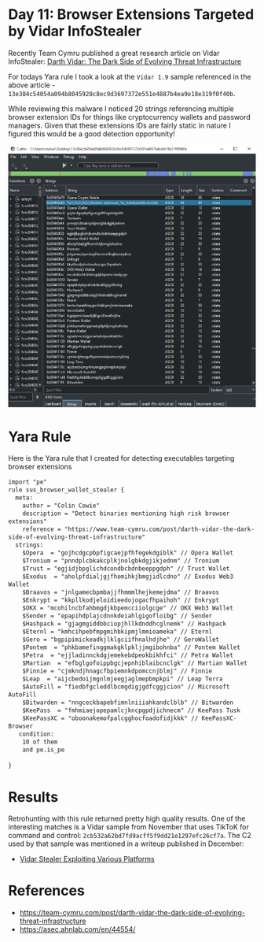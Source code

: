 # Day 11: Browser Extensions Targeted by Vidar InfoStealer

Recently Team Cymru published a great research article on Vidar InfoStealer: [Darth Vidar: The Dark Side of Evolving Threat Infrastructure](https://team-cymru.com/post/darth-vidar-the-dark-side-of-evolving-threat-infrastructure)

For todays Yara rule I took a look at the `Vidar 1.9` sample referenced in the above article - `13e384c54054a094b8045928c8ec9d3697372e551e4887b4ea9e18e319f0f40b`. 

While reviewing this malware I noticed 20 strings referencing multiple browser extension IDs for things like cryptocurrency wallets and password managers. Given that these extensions IDs are fairly static in nature I figured this would be a good detection opportunity!

![Extension Wallets](011.PNG)

# Yara Rule

Here is the Yara rule that I created for detecting executables targeting browser extensions

```
import "pe"
rule sus_browser_wallet_stealer {
  meta:
    author = "Colin Cowie"
    description = "Detect binaries mentioning high risk browser extensions"
    reference = "https://www.team-cymru.com/post/darth-vidar-the-dark-side-of-evolving-threat-infrastructure"
  strings:
    $Opera  = "gojhcdgcpbpfigcaejpfhfegekdgiblk" // Opera Wallet
    $Tronium = "pnndplcbkakcplkjnolgbkdgjikjednm" // Tronium
    $Trust = "egjidjbpglichdcondbcbdnbeeppgdph" // Trust Wallet
    $Exodus  = "aholpfdialjgjfhomihkjbmgjidlcdno" // Exodus Web3 Wallet
    $Braavos = "jnlgamecbpmbajjfhmmmlhejkemejdma" // Braavos
    $Enkrypt = "kkpllkodjeloidieedojogacfhpaihoh" // Enkrypt
    $OKX = "mcohilncbfahbmgdjkbpemcciiolgcge" // OKX Web3 Wallet
    $Sender = "epapihdplajcdnnkdeiahlgigofloibg" // Sender
    $Hashpack = "gjagmgiddbbciopjhllkdnddhcglnemk" // Hashpack
    $Eternl = "kmhcihpebfmpgmihbkipmjlmmioameka" // Eternl
    $Gero = "bgpipimickeadkjlklgciifhnalhdjhe" // GeroWallet
    $Pontem  = "phkbamefinggmakgklpkljjmgibohnba" // Pontem Wallet
    $Petra  = "ejjladinnckdgjemekebdpeokbikhfci" // Petra Wallet
    $Martian  = "efbglgofoippbgcjepnhiblaibcnclgk" // Martian Wallet
    $Finnie = "cjmkndjhnagcfbpiemnkdpomccnjblmj" // Finnie
    $Leap  = "aijcbedoijmgnlmjeegjaglmepbmpkpi" // Leap Terra
    $AutoFill = "fiedbfgcleddlbcmgdigjgdfcggjcion" // Microsoft AutoFill
    $Bitwarden = "nngceckbapebfimnlniiiahkandclblb" // Bitwarden
    $KeePass  = "fmhmiaejopepamlcjkncpgpdjichnecm" // KeePass Tusk
    $KeePassXC = "oboonakemofpalcgghocfoadofidjkkk" // KeePassXC-Browser
   condition:
    10 of them
    and pe.is_pe

}
```

# Results
Retrohunting with this rule returned pretty high quality results. One of the interesting matches is a Vidar sample from November that uses TikToK for command and control: `2cb532a62bd7fd9acff5f9dd21e1297efc26cf7a`. The C2 used by that sample was mentioned in a writeup published in December: 
- [Vidar Stealer Exploiting Various Platforms](https://asec.ahnlab.com/en/44554/)

# References
- https://team-cymru.com/post/darth-vidar-the-dark-side-of-evolving-threat-infrastructure
- https://asec.ahnlab.com/en/44554/












